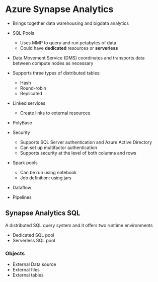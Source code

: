 # Azure Synapse Analytics
- Brings together data warehousing and bigdata analytics
- SQL Pools
  - Uses MMP to query and run petabytes of data
  - Could have **dedicated** resources or **serverless**
- Data Movement Service (DMS) coordinates and transports data between compute nodes as necessary
- Supports three types of distributed tables: 
  - Hash
  - Round-robin
  - Replicated
- Linked services
  - Create links to external resources
- PolyBase 
- Security
    - Supports SQL Server authentication and Azure Active Directory
    - Can set up multifactor authentication
    - Supports security at the level of both columns and rows

- Spark pools
  - Can be run using notebook
  - Job definition: using jars 

- Dataflow
- Pipelines


## Synapse Analytics SQL 
A distributed SQL query system and it offers two runtime environments
- Dedicated SQL pool 
- Serverless SQL pool 

### Objects
- External Data source 
- External files 
- External tables 

